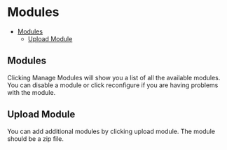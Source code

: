 # Modules

- [Modules](#modules)
  - [Upload Module](#upload-module) 

<a name="modules"></a>
## Modules

Clicking Manage Modules will show you a list of all the available modules. You can disable a module or click reconfigure if you are having problems with the module.

<a name="upload-module"></a>
## Upload Module

You can add additional modules by clicking upload module. The module should be a zip file.